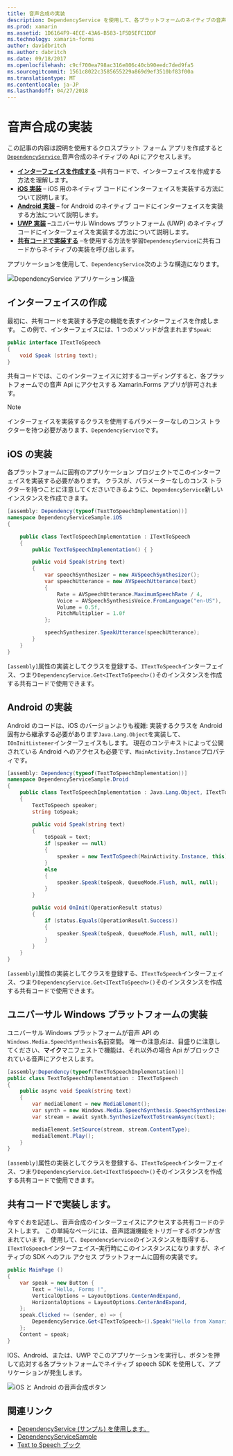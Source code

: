 ```yaml
---
title: 音声合成の実装
description: DependencyService を使用して、各プラットフォームのネイティブの音声合成 API を呼び出せる
ms.prod: xamarin
ms.assetid: 1D6164F9-4ECE-43A6-B583-1F5D5EFC1DDF
ms.technology: xamarin-forms
author: davidbritch
ms.author: dabritch
ms.date: 09/18/2017
ms.openlocfilehash: c9cf700ea798ac316e806c40cb90eedc7ded9fa5
ms.sourcegitcommit: 1561c8022c3585655229a869d9ef3510bf83f00a
ms.translationtype: MT
ms.contentlocale: ja-JP
ms.lasthandoff: 04/27/2018
---
```

# <a name="implementing-text-to-speech"></a>音声合成の実装

この記事の内容は説明を使用するクロスプラット フォーム アプリを作成すると[ `DependencyService` ](https://developer.xamarin.com/api/type/Xamarin.Forms.DependencyService/)音声合成のネイティブの Api にアクセスします。

- **[インターフェイスを作成する](#Creating_the_Interface)** &ndash;共有コードで、インターフェイスを作成する方法を理解します。
- **[iOS 実装](#iOS_Implementation)** &ndash; iOS 用のネイティブ コードにインターフェイスを実装する方法について説明します。
- **[Android 実装](#Android_Implementation)** &ndash; for Android のネイティブ コードにインターフェイスを実装する方法について説明します。
- **[UWP 実装](#WindowsImplementation)** &ndash;ユニバーサル Windows プラットフォーム (UWP) のネイティブ コードにインターフェイスを実装する方法について説明します。
- **[共有コードで実装する](#Implementing_in_Shared_Code)** &ndash;を使用する方法を学習`DependencyService`に共有コードからネイティブの実装を呼び出します。

アプリケーションを使用して、`DependencyService`次のような構造になります。

![](text-to-speech-images/tts-diagram.png "DependencyService アプリケーション構造")

<a name="Creating_the_Interface" />

## <a name="creating-the-interface"></a>インターフェイスの作成

最初に、共有コードを実装する予定の機能を表すインターフェイスを作成します。 この例で、インターフェイスには、1 つのメソッドが含まれます`Speak`:

```csharp
public interface ITextToSpeech
{
    void Speak (string text);
}
```

共有コードでは、このインターフェイスに対するコーディングすると、各プラットフォームでの音声 Api にアクセスする Xamarin.Forms アプリが許可されます。

> [!NOTE]
> インターフェイスを実装するクラスを使用するパラメーターなしのコンス トラクターを持つ必要があります、`DependencyService`です。

<a name="iOS_Implementation" />

## <a name="ios-implementation"></a>iOS の実装

各プラットフォームに固有のアプリケーション プロジェクトでこのインターフェイスを実装する必要があります。 クラスが、パラメーターなしのコンス トラクターを持つことに注意してくださいできるように、`DependencyService`新しいインスタンスを作成できます。

```csharp
[assembly: Dependency(typeof(TextToSpeechImplementation))]
namespace DependencyServiceSample.iOS
{

    public class TextToSpeechImplementation : ITextToSpeech
    {
        public TextToSpeechImplementation() { }

        public void Speak(string text)
        {
            var speechSynthesizer = new AVSpeechSynthesizer();
            var speechUtterance = new AVSpeechUtterance(text)
            {
                Rate = AVSpeechUtterance.MaximumSpeechRate / 4,
                Voice = AVSpeechSynthesisVoice.FromLanguage("en-US"),
                Volume = 0.5f,
                PitchMultiplier = 1.0f
            };

            speechSynthesizer.SpeakUtterance(speechUtterance);
        }
    }
}
```

`[assembly]`属性の実装としてクラスを登録する、`ITextToSpeech`インターフェイス、つまり`DependencyService.Get<ITextToSpeech>()`そのインスタンスを作成する共有コードで使用できます。

<a name="Android_Implementation" />

## <a name="android-implementation"></a>Android の実装

Android のコードは、iOS のバージョンよりも複雑: 実装するクラスを Android 固有から継承する必要があります`Java.Lang.Object`を実装して、`IOnInitListener`インターフェイスもします。 現在のコンテキストによって公開されている Android へのアクセスも必要です、`MainActivity.Instance`プロパティです。

```csharp
[assembly: Dependency(typeof(TextToSpeechImplementation))]
namespace DependencyServiceSample.Droid
{
    public class TextToSpeechImplementation : Java.Lang.Object, ITextToSpeech, TextToSpeech.IOnInitListener
    {
        TextToSpeech speaker;
        string toSpeak;

        public void Speak(string text)
        {
            toSpeak = text;
            if (speaker == null)
            {
                speaker = new TextToSpeech(MainActivity.Instance, this);
            }
            else
            {
                speaker.Speak(toSpeak, QueueMode.Flush, null, null);
            }
        }

        public void OnInit(OperationResult status)
        {
            if (status.Equals(OperationResult.Success))
            {
                speaker.Speak(toSpeak, QueueMode.Flush, null, null);
            }
        }
    }
}
```

`[assembly]`属性の実装としてクラスを登録する、`ITextToSpeech`インターフェイス、つまり`DependencyService.Get<ITextToSpeech>()`そのインスタンスを作成する共有コードで使用できます。

<a name="WindowsImplementation" />

## <a name="universal-windows-platform-implementation"></a>ユニバーサル Windows プラットフォームの実装

ユニバーサル Windows プラットフォームが音声 API の`Windows.Media.SpeechSynthesis`名前空間。 唯一の注意点は、目盛りに注意してください、**マイク**マニフェストで機能は、それ以外の場合 Api がブロックされている音声にアクセスします。

```csharp
[assembly:Dependency(typeof(TextToSpeechImplementation))]
public class TextToSpeechImplementation : ITextToSpeech
{
    public async void Speak(string text)
    {
        var mediaElement = new MediaElement();
        var synth = new Windows.Media.SpeechSynthesis.SpeechSynthesizer();
        var stream = await synth.SynthesizeTextToStreamAsync(text);

        mediaElement.SetSource(stream, stream.ContentType);
        mediaElement.Play();
    }
}
```

`[assembly]`属性の実装としてクラスを登録する、`ITextToSpeech`インターフェイス、つまり`DependencyService.Get<ITextToSpeech>()`そのインスタンスを作成する共有コードで使用できます。

<a name="Implementing_in_Shared_Code" />

## <a name="implementing-in-shared-code"></a>共有コードで実装します。

今すぐおを記述し、音声合成のインターフェイスにアクセスする共有コードのテストします。 この単純なページには、音声認識機能をトリガーするボタンが含まれています。 使用して、`DependencyService`のインスタンスを取得する、`ITextToSpeech`インターフェイス&ndash;実行時にこのインスタンスになりますが、ネイティブの SDK へのフル アクセス プラットフォームに固有の実装です。

```csharp
public MainPage ()
{
    var speak = new Button {
        Text = "Hello, Forms !",
        VerticalOptions = LayoutOptions.CenterAndExpand,
        HorizontalOptions = LayoutOptions.CenterAndExpand,
    };
    speak.Clicked += (sender, e) => {
        DependencyService.Get<ITextToSpeech>().Speak("Hello from Xamarin Forms");
    };
    Content = speak;
}
```

IOS、Android、または、UWP でこのアプリケーションを実行し、ボタンを押して応対する各プラットフォームでネイティブ speech SDK を使用して、アプリケーションが発生します。

 ![iOS と Android の音声合成ボタン](text-to-speech-images/running.png "テキスト読み上げサンプル")


## <a name="related-links"></a>関連リンク

- [DependencyService (サンプル) を使用します。](https://developer.xamarin.com/samples/xamarin-forms/UsingDependencyService/)
- [DependencyServiceSample](https://developer.xamarin.com/samples/xamarin-forms/DependencyService/DependencyServiceSample/)
- [Text to Speech ブック](https://developer.xamarin.com/workbooks/xamarin-forms/application-fundamentals/text-to-speech/text-to-speech.workbook)
